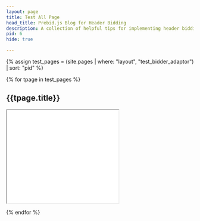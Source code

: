 ```yaml
---
layout: page
title: Test All Page
head_title: Prebid.js Blog for Header Bidding
description: A collection of helpful tips for implementing header bidding with prebid.js.
pid: 6
hide: true

---
```


{% assign test_pages = (site.pages | where: "layout", "test_bidder_adaptor") | sort: "pid" %}

{% for tpage in test_pages %}

<h2>{{tpage.title}}</h2>

<iframe width="300" height="250" src="{{tpage.url}}"></iframe>

<br>

{% endfor %}
